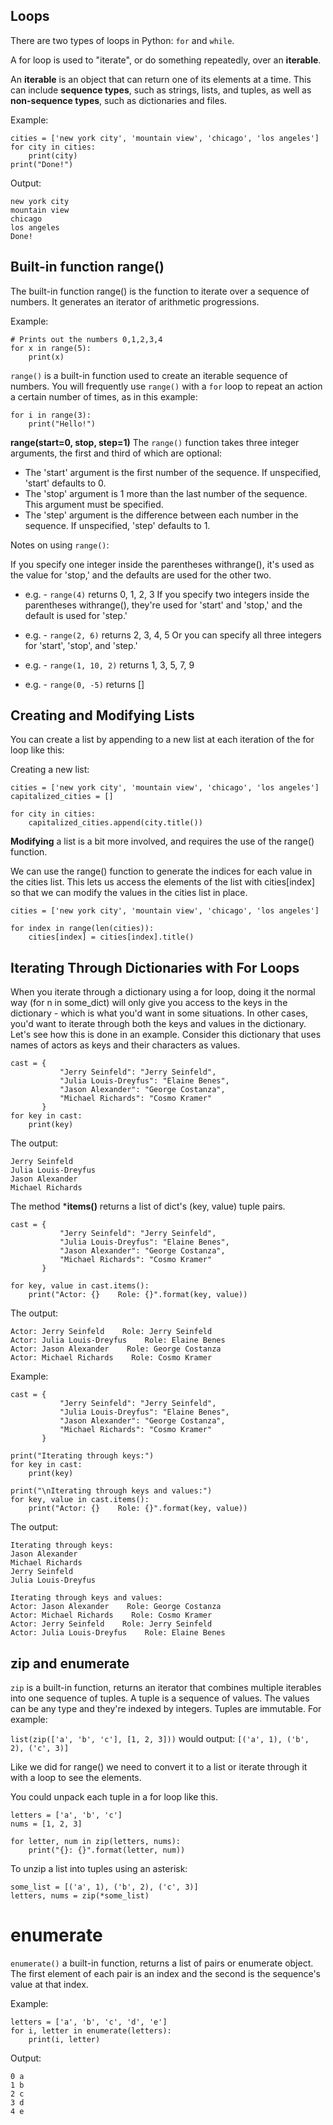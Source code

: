 ## Loops

There are two types of loops in Python: `for` and `while`.

A for loop is used to "iterate", or do something repeatedly, over an **iterable**.

An **iterable** is an object that can return one of its elements at a time. This can include **sequence types**, such as strings, lists, and tuples, as well as **non-sequence types**, such as dictionaries and files.

Example:
```
cities = ['new york city', 'mountain view', 'chicago', 'los angeles']
for city in cities:
    print(city)
print("Done!")
```
Output: 
```
new york city
mountain view
chicago
los angeles
Done!
```

## Built-in function **range()**

The built-in function range() is the function to iterate over a sequence of numbers. It generates an iterator of arithmetic progressions.

Example: 
```
# Prints out the numbers 0,1,2,3,4
for x in range(5):
    print(x)
```

`range()` is a built-in function used to create an iterable sequence of numbers. You will frequently use `range()` with a `for` loop to repeat an action a certain number of times, as in this example:
```
for i in range(3):
    print("Hello!")
```
**range(start=0, stop, step=1)**
The `range()` function takes three integer arguments, the first and third of which are optional:

* The 'start' argument is the first number of the sequence. If unspecified, 'start' defaults to 0.
* The 'stop' argument is 1 more than the last number of the sequence. This argument must be specified.
* The 'step' argument is the difference between each number in the sequence. If unspecified, 'step' defaults to 1.

Notes on using `range()`:

If you specify one integer inside the parentheses withrange(), it's used as the value for 'stop,' and the defaults are used for the other two.
* e.g. - `range(4)` returns 0, 1, 2, 3
   If you specify two integers inside the parentheses withrange(), they're used for 'start' and 'stop,' and the default is used for 'step.'
* e.g. - `range(2, 6)` returns 2, 3, 4, 5
   Or you can specify all three integers for 'start', 'stop', and 'step.'
* e.g. - `range(1, 10, 2)` returns 1, 3, 5, 7, 9

* e.g. - `range(0, -5)` returns []

## Creating and Modifying Lists
You can create a list by appending to a new list at each iteration of the for loop like this:

Creating a new list:
```
cities = ['new york city', 'mountain view', 'chicago', 'los angeles']
capitalized_cities = []

for city in cities:
    capitalized_cities.append(city.title())
```

**Modifying** a list is a bit more involved, and requires the use of the range() function.

We can use the range() function to generate the indices for each value in the cities list. This lets us access the elements of the list with cities[index] so that we can modify the values in the cities list in place.
```
cities = ['new york city', 'mountain view', 'chicago', 'los angeles']

for index in range(len(cities)):
    cities[index] = cities[index].title()
```

## Iterating Through Dictionaries with For Loops

When you iterate through a dictionary using a for loop, doing it the normal way (for n in some_dict) will only give you access to the keys in the dictionary - which is what you'd want in some situations. In other cases, you'd want to iterate through both the keys and values in the dictionary. Let's see how this is done in an example. Consider this dictionary that uses names of actors as keys and their characters as values.

```
cast = {
           "Jerry Seinfeld": "Jerry Seinfeld",
           "Julia Louis-Dreyfus": "Elaine Benes",
           "Jason Alexander": "George Costanza",
           "Michael Richards": "Cosmo Kramer"
       }
for key in cast:
    print(key)
```
The output:
```
Jerry Seinfeld
Julia Louis-Dreyfus
Jason Alexander
Michael Richards
```

The method ***items()** returns a list of dict's (key, value) tuple pairs. 
```
cast = {
           "Jerry Seinfeld": "Jerry Seinfeld",
           "Julia Louis-Dreyfus": "Elaine Benes",
           "Jason Alexander": "George Costanza",
           "Michael Richards": "Cosmo Kramer"
       }

for key, value in cast.items():
    print("Actor: {}    Role: {}".format(key, value))
```

The output:
```
Actor: Jerry Seinfeld    Role: Jerry Seinfeld
Actor: Julia Louis-Dreyfus    Role: Elaine Benes
Actor: Jason Alexander    Role: George Costanza
Actor: Michael Richards    Role: Cosmo Kramer
```
Example:
```
cast = {
           "Jerry Seinfeld": "Jerry Seinfeld",
           "Julia Louis-Dreyfus": "Elaine Benes",
           "Jason Alexander": "George Costanza",
           "Michael Richards": "Cosmo Kramer"
       }

print("Iterating through keys:")
for key in cast:
    print(key)

print("\nIterating through keys and values:")
for key, value in cast.items():
    print("Actor: {}    Role: {}".format(key, value))
```
The output:
```
Iterating through keys:
Jason Alexander
Michael Richards
Jerry Seinfeld
Julia Louis-Dreyfus

Iterating through keys and values:
Actor: Jason Alexander    Role: George Costanza
Actor: Michael Richards    Role: Cosmo Kramer
Actor: Jerry Seinfeld    Role: Jerry Seinfeld
Actor: Julia Louis-Dreyfus    Role: Elaine Benes
```

## **zip** and **enumerate**

`zip` is a built-in function, returns an iterator that combines multiple iterables into one sequence of tuples. A tuple is a sequence of values. The values can be any type and they're indexed by integers. Tuples are immutable.
For example:

`list(zip(['a', 'b', 'c'], [1, 2, 3]))` would output: `[('a', 1), ('b', 2), ('c', 3)]`

Like we did for range() we need to convert it to a list or iterate through it with a loop to see the elements.

You could unpack each tuple in a for loop like this.
```
letters = ['a', 'b', 'c']
nums = [1, 2, 3]

for letter, num in zip(letters, nums):
    print("{}: {}".format(letter, num))
```

To unzip a list into tuples using an asterisk:
```
some_list = [('a', 1), ('b', 2), ('c', 3)]
letters, nums = zip(*some_list)
```

# enumerate

`enumerate()` a built-in function, returns a list of pairs or enumerate object. The first element of each pair is an index and the second is the sequence's value at that index.

Example:

```
letters = ['a', 'b', 'c', 'd', 'e']
for i, letter in enumerate(letters):
    print(i, letter)
```

Output: 

```
0 a
1 b
2 c
3 d
4 e
```